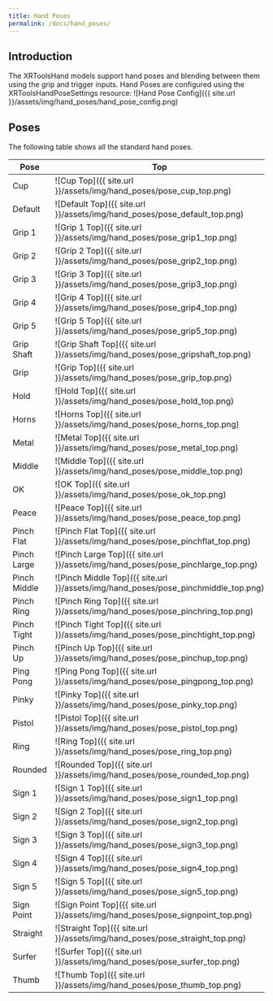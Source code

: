 ```yaml
---
title: Hand Poses
permalink: /docs/hand_poses/
---
```



## Introduction
The XRToolsHand models support hand poses and blending between them using the
grip and trigger inputs. Hand Poses are configured using the 
XRToolsHandPoseSettings resource:
![Hand Pose Config]({{ site.url }}/assets/img/hand_poses/hand_pose_config.png)

## Poses
The following table shows all the standard hand poses.

| Pose         | Top      | Side     | Perspective |
| ------------ | -------- | -------- | ----------- |
| Cup          | ![Cup Top]({{ site.url }}/assets/img/hand_poses/pose_cup_top.png) | ![Cup Side]({{ site.url }}/assets/img/hand_poses/pose_cup_side.png) | ![Cup Perspective]({{ site.url }}/assets/img/hand_poses/pose_cup_perspective.png) |
| Default      | ![Default Top]({{ site.url }}/assets/img/hand_poses/pose_default_top.png) | ![Default Side]({{ site.url }}/assets/img/hand_poses/pose_default_side.png) | ![Default Perspective]({{ site.url }}/assets/img/hand_poses/pose_default_perspective.png) |
| Grip 1       | ![Grip 1 Top]({{ site.url }}/assets/img/hand_poses/pose_grip1_top.png) | ![Grip 1 Side]({{ site.url }}/assets/img/hand_poses/pose_grip1_side.png) | ![Grip 1 Perspective]({{ site.url }}/assets/img/hand_poses/pose_grip1_perspective.png) |
| Grip 2       | ![Grip 2 Top]({{ site.url }}/assets/img/hand_poses/pose_grip2_top.png) | ![Grip 2 Side]({{ site.url }}/assets/img/hand_poses/pose_grip2_side.png) | ![Grip 2 Perspective]({{ site.url }}/assets/img/hand_poses/pose_grip2_perspective.png) |
| Grip 3       | ![Grip 3 Top]({{ site.url }}/assets/img/hand_poses/pose_grip3_top.png) | ![Grip 3 Side]({{ site.url }}/assets/img/hand_poses/pose_grip3_side.png) | ![Grip 3 Perspective]({{ site.url }}/assets/img/hand_poses/pose_grip3_perspective.png) |
| Grip 4       | ![Grip 4 Top]({{ site.url }}/assets/img/hand_poses/pose_grip4_top.png) | ![Grip 4 Side]({{ site.url }}/assets/img/hand_poses/pose_grip4_side.png) | ![Grip 4 Perspective]({{ site.url }}/assets/img/hand_poses/pose_grip4_perspective.png) |
| Grip 5       | ![Grip 5 Top]({{ site.url }}/assets/img/hand_poses/pose_grip5_top.png) | ![Grip 5 Side]({{ site.url }}/assets/img/hand_poses/pose_grip5_side.png) | ![Grip 5 Perspective]({{ site.url }}/assets/img/hand_poses/pose_grip5_perspective.png) |
| Grip Shaft   | ![Grip Shaft Top]({{ site.url }}/assets/img/hand_poses/pose_gripshaft_top.png) | ![Grip Shaft Side]({{ site.url }}/assets/img/hand_poses/pose_gripshaft_side.png) | ![Grip Shaft Perspective]({{ site.url }}/assets/img/hand_poses/pose_gripshaft_perspective.png) |
| Grip         | ![Grip Top]({{ site.url }}/assets/img/hand_poses/pose_grip_top.png) | ![Grip Side]({{ site.url }}/assets/img/hand_poses/pose_grip_side.png) | ![Grip Perspective]({{ site.url }}/assets/img/hand_poses/pose_grip_perspective.png) |
| Hold         | ![Hold Top]({{ site.url }}/assets/img/hand_poses/pose_hold_top.png) | ![Hold Side]({{ site.url }}/assets/img/hand_poses/pose_hold_side.png) | ![Hold Perspective]({{ site.url }}/assets/img/hand_poses/pose_hold_perspective.png) |
| Horns        | ![Horns Top]({{ site.url }}/assets/img/hand_poses/pose_horns_top.png) | ![Horns Side]({{ site.url }}/assets/img/hand_poses/pose_horns_side.png) | ![Horns Perspective]({{ site.url }}/assets/img/hand_poses/pose_horns_perspective.png) |
| Metal        | ![Metal Top]({{ site.url }}/assets/img/hand_poses/pose_metal_top.png) | ![Metal Side]({{ site.url }}/assets/img/hand_poses/pose_metal_side.png) | ![Metal Perspective]({{ site.url }}/assets/img/hand_poses/pose_metal_perspective.png) |
| Middle       | ![Middle Top]({{ site.url }}/assets/img/hand_poses/pose_middle_top.png) | ![Middle Side]({{ site.url }}/assets/img/hand_poses/pose_middle_side.png) | ![Middle Perspective]({{ site.url }}/assets/img/hand_poses/pose_middle_perspective.png) |
| OK           | ![OK Top]({{ site.url }}/assets/img/hand_poses/pose_ok_top.png) | ![OK Side]({{ site.url }}/assets/img/hand_poses/pose_ok_side.png) | ![OK Perspective]({{ site.url }}/assets/img/hand_poses/pose_ok_perspective.png) |
| Peace        | ![Peace Top]({{ site.url }}/assets/img/hand_poses/pose_peace_top.png) | ![Peace Side]({{ site.url }}/assets/img/hand_poses/pose_peace_side.png) | ![Peace Perspective]({{ site.url }}/assets/img/hand_poses/pose_peace_perspective.png) |
| Pinch Flat   | ![Pinch Flat Top]({{ site.url }}/assets/img/hand_poses/pose_pinchflat_top.png) | ![Pinch Flat Side]({{ site.url }}/assets/img/hand_poses/pose_pinchflat_side.png) | ![Pinch Flat Perspective]({{ site.url }}/assets/img/hand_poses/pose_pinchflat_perspective.png) |
| Pinch Large  | ![Pinch Large Top]({{ site.url }}/assets/img/hand_poses/pose_pinchlarge_top.png) | ![Pinch Large Side]({{ site.url }}/assets/img/hand_poses/pose_pinchlarge_side.png) | ![Pinch Large Perspective]({{ site.url }}/assets/img/hand_poses/pose_pinchlarge_perspective.png) |
| Pinch Middle | ![Pinch Middle Top]({{ site.url }}/assets/img/hand_poses/pose_pinchmiddle_top.png) | ![Pinch Middle Side]({{ site.url }}/assets/img/hand_poses/pose_pinchmiddle_side.png) | ![Pinch Middle Perspective]({{ site.url }}/assets/img/hand_poses/pose_pinchmiddle_perspective.png) |
| Pinch Ring   | ![Pinch Ring Top]({{ site.url }}/assets/img/hand_poses/pose_pinchring_top.png) | ![Pinch Ring Side]({{ site.url }}/assets/img/hand_poses/pose_pinchring_side.png) | ![Pinch Ring Perspective]({{ site.url }}/assets/img/hand_poses/pose_pinchring_perspective.png) |
| Pinch Tight  | ![Pinch Tight Top]({{ site.url }}/assets/img/hand_poses/pose_pinchtight_top.png) | ![Pinch Tight Side]({{ site.url }}/assets/img/hand_poses/pose_pinchtight_side.png) | ![Pinch Tight Perspective]({{ site.url }}/assets/img/hand_poses/pose_pinchtight_perspective.png) |
| Pinch Up     | ![Pinch Up Top]({{ site.url }}/assets/img/hand_poses/pose_pinchup_top.png) | ![Pinch Up Side]({{ site.url }}/assets/img/hand_poses/pose_pinchup_side.png) | ![Pinch Up Perspective]({{ site.url }}/assets/img/hand_poses/pose_pinchup_perspective.png) |
| Ping Pong    | ![Ping Pong Top]({{ site.url }}/assets/img/hand_poses/pose_pingpong_top.png) | ![Ping Pong Side]({{ site.url }}/assets/img/hand_poses/pose_pingpong_side.png) | ![Ping Pong Perspective]({{ site.url }}/assets/img/hand_poses/pose_pingpong_perspective.png) |
| Pinky        | ![Pinky Top]({{ site.url }}/assets/img/hand_poses/pose_pinky_top.png) | ![Pinky Side]({{ site.url }}/assets/img/hand_poses/pose_pinky_side.png) | ![Pinky Perspective]({{ site.url }}/assets/img/hand_poses/pose_pinky_perspective.png) |
| Pistol       | ![Pistol Top]({{ site.url }}/assets/img/hand_poses/pose_pistol_top.png) | ![Pistol Side]({{ site.url }}/assets/img/hand_poses/pose_pistol_side.png) | ![Pistol Perspective]({{ site.url }}/assets/img/hand_poses/pose_pistol_perspective.png) |
| Ring         | ![Ring Top]({{ site.url }}/assets/img/hand_poses/pose_ring_top.png) | ![Ring Side]({{ site.url }}/assets/img/hand_poses/pose_ring_side.png) | ![Ring Perspective]({{ site.url }}/assets/img/hand_poses/pose_ring_perspective.png) |
| Rounded      | ![Rounded Top]({{ site.url }}/assets/img/hand_poses/pose_rounded_top.png) | ![Rounded Side]({{ site.url }}/assets/img/hand_poses/pose_rounded_side.png) | ![Rounded Perspective]({{ site.url }}/assets/img/hand_poses/pose_rounded_perspective.png) |
| Sign 1       | ![Sign 1 Top]({{ site.url }}/assets/img/hand_poses/pose_sign1_top.png) | ![Sign 1 Side]({{ site.url }}/assets/img/hand_poses/pose_sign1_side.png) | ![Sign 1 Perspective]({{ site.url }}/assets/img/hand_poses/pose_sign1_perspective.png) |
| Sign 2       | ![Sign 2 Top]({{ site.url }}/assets/img/hand_poses/pose_sign2_top.png) | ![Sign 2 Side]({{ site.url }}/assets/img/hand_poses/pose_sign2_side.png) | ![Sign 2 Perspective]({{ site.url }}/assets/img/hand_poses/pose_sign2_perspective.png) |
| Sign 3       | ![Sign 3 Top]({{ site.url }}/assets/img/hand_poses/pose_sign3_top.png) | ![Sign 3 Side]({{ site.url }}/assets/img/hand_poses/pose_sign3_side.png) | ![Sign 3 Perspective]({{ site.url }}/assets/img/hand_poses/pose_sign3_perspective.png) |
| Sign 4       | ![Sign 4 Top]({{ site.url }}/assets/img/hand_poses/pose_sign4_top.png) | ![Sign 4 Side]({{ site.url }}/assets/img/hand_poses/pose_sign4_side.png) | ![Sign 4 Perspective]({{ site.url }}/assets/img/hand_poses/pose_sign4_perspective.png) |
| Sign 5       | ![Sign 5 Top]({{ site.url }}/assets/img/hand_poses/pose_sign5_top.png) | ![Sign 5 Side]({{ site.url }}/assets/img/hand_poses/pose_sign5_side.png) | ![Sign 5 Perspective]({{ site.url }}/assets/img/hand_poses/pose_sign5_perspective.png) |
| Sign Point   | ![Sign Point Top]({{ site.url }}/assets/img/hand_poses/pose_signpoint_top.png) | ![Sign Point Side]({{ site.url }}/assets/img/hand_poses/pose_signpoint_side.png) | ![Sign Point Perspective]({{ site.url }}/assets/img/hand_poses/pose_signpoint_perspective.png) |
| Straight     | ![Straight Top]({{ site.url }}/assets/img/hand_poses/pose_straight_top.png) | ![Straight Side]({{ site.url }}/assets/img/hand_poses/pose_straight_side.png) | ![Straight Perspective]({{ site.url }}/assets/img/hand_poses/pose_straight_perspective.png) |
| Surfer       | ![Surfer Top]({{ site.url }}/assets/img/hand_poses/pose_surfer_top.png) | ![Surfer Side]({{ site.url }}/assets/img/hand_poses/pose_surfer_side.png) | ![Surfer Perspective]({{ site.url }}/assets/img/hand_poses/pose_surfer_perspective.png) |
| Thumb        | ![Thumb Top]({{ site.url }}/assets/img/hand_poses/pose_thumb_top.png) | ![Thumb Side]({{ site.url }}/assets/img/hand_poses/pose_thumb_side.png) | ![Thumb Perspective]({{ site.url }}/assets/img/hand_poses/pose_thumb_perspective.png) |
